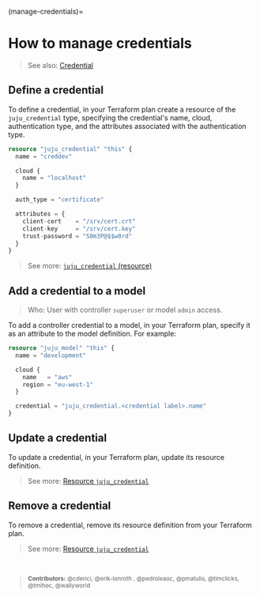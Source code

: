(manage-credentials)=
# How to manage credentials

> See also: [Credential](https://juju.is/docs/juju/credential)


## Define a credential

To define a credential, in your Terraform plan create a resource of the `juju_credential` type, specifying the credential's name, cloud, authentication type, and the attributes associated with the authentication type.


```terraform
resource "juju_credential" "this" {
  name = "creddev"

  cloud {
    name = "localhost"
  }

  auth_type = "certificate"

  attributes = {
    client-cert    = "/srv/cert.crt"
    client-key     = "/srv/cert.key"
    trust-password = "S0m3P@$$w0rd"
  }
}
```

> See more: [`juju_credential` (resource)](https://registry.terraform.io/providers/juju/juju/latest/docs/resources/credential)

## Add a credential to a model
> Who: User with controller `superuser` or model `admin` access.


To add a controller credential to a model, in your Terraform plan, specify it as an attribute to the model definition. For example:

```terraform
resource "juju_model" "this" {
  name = "development"

  cloud {
    name   = "aws"
    region = "eu-west-1"
  }

  credential = "juju_credential.<credential label>.name"
}
```


## Update a credential

To update a credential, in your Terraform plan, update its resource definition.

> See more: [Resource `juju_credential`](https://registry.terraform.io/providers/juju/juju/latest/docs/resources/credential)

## Remove a credential

To remove a credential, remove its resource definition from your Terraform plan.

> See more: [Resource `juju_credential`](https://registry.terraform.io/providers/juju/juju/latest/docs/resources/credential)


<br>

> <small>**Contributors:** @cderici, @erik-lonroth , @pedroleaoc, @pmatulis, @timclicks, @tmihoc, @wallyworld </small>
